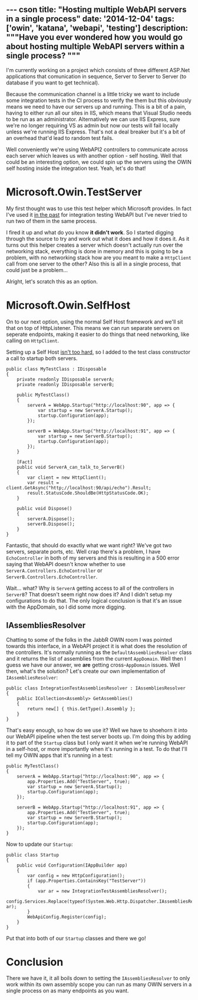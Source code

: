 --- cson
title: "Hosting multiple WebAPI servers in a single process"
date: '2014-12-04'
tags: ['owin', 'katana', 'webapi', 'testing']
description: """Have you ever wondered how you would go about hosting multiple WebAPI servers within a single process?
"""
---

I'm currently working on a project which consists of three different ASP.Net applications that comunication in sequence, Server to Server to Server (to database if you want to get technical).

Because the communication channel is a little tricky we want to include some integration tests in the CI process to verify the them but this obviously means we need to have our servers up and running. This is a bit of a pain, having to either run all our sites in IIS, which means that Visual Studio needs to be run as an administrator. Alternatively we can use IIS Express, sure we're no longer requiring VS as admin but now our tests will fail locally unless we're running IIS Express. That's not a deal breaker but it's a bit of an overhead that'd lead to random test fails.

Well conveniently we're using WebAPI2 controllers to communicate across each server which leaves us with another option - self hosting. Well that could be an interesting option, we could spin up the servers using the OWIN self hosting inside the integration test. Yeah, let's do that!

# Microsoft.Owin.TestServer

My first thought was to use this test helper which Microsoft provides. In fact I've used it [in the past](/posts/2014-01-12-integration-testing-katana-with-auth.html) for integration testing WebAPI but I've never tried to run two of them in the same process.

I fired it up and what do you know **it didn't work**. So I started digging through the source to try and work out what it does and how it does it. As it turns out this helper creates a server which doesn't actually run over the networking stack, everything is done in memory and this is going to be a problem, with no networking stack how are you meant to make a `HttpClient` call from one server to the other? Also this is all in a single process, that could just be a problem...

Alright, let's scratch this as an option.

# Microsoft.Owin.SelfHost

On to our next option, using the normal Self Host framework and we'll sit that on top of HttpListener. This means we can run separate servers on seperate endpoints, making it easier to do things that need networking, like calling on `HttpClient`.

Setting up a Self Host [isn't too hard](http://www.asp.net/web-api/overview/hosting-aspnet-web-api/use-owin-to-self-host-web-api), so I added to the test class constructor a call to startup both servers.

    public class MyTestClass : IDisposable
    {
        private readonly IDisposable serverA;
        private readonly IDisposable serverB;

        public MyTestClass()
        {
            serverA = WebApp.Startup("http://localhost:90", app => {
                var startup = new ServerA.Startup();
                startup.Configuration(app);
            });

            serverB = WebApp.Startup("http://localhost:91", app => {
                var startup = new ServerB.Startup();
                startup.Configuration(app);
            });
        }

        [Fact]
        public void ServerA_can_talk_to_ServerB()
        {
            var client = new HttpClient();
            var result = client.GetAsync("http;//localhost:90/api/echo").Result;
            result.StatusCode.ShouldBe(HttpStatusCode.OK);
        }

        public void Dispose()
        {
            serverA.Dispose();
            serverB.Dispose();
        }
    }

Fantastic, that should do exactly what we want right? We've got two servers, separate ports, etc. Well crap there's a problem, I have `EchoController` in both of my servers and this is resulting in a 500 error saying that WebAPI doesn't know whether to use `ServerA.Controllers.EchoController` or `ServerB.Controllers.EchoController`.

Wait... what? Why is `ServerA` getting access to all of the controllers in `ServerB`? That doesn't seem right now does it? And I didn't setup my configurations to do that. The only logical conclusion is that it's an issue with the AppDomain, so I did some more digging.

## IAssembliesResolver

Chatting to some of the folks in the JabbR OWIN room I was pointed towards this interface, in a WebAPI project it is what does the resolution of the controllers. It's normally running as the `DefaultAssembliesResolver` class and it returns the list of assemblies from the current `AppDomain`. Well then I guess we have our answer, we **are** getting cross-`AppDomain` issues. Well then, what's the solution? Let's create our own implementation of `IAssembliesResolver`:

    public class IntegrationTestAssembliesResolver : IAssembliesResolver
    {
        public ICollection<Assembly> GetAssemblies()
        {
            return new[] { this.GetType().Assembly };
        }
    }

That's easy enough, so how do we use it? Well we have to shoehorn it into our WebAPI pipeline when the test server boots up. I'm doing this by adding it to part of the `Startup` class but I only want it when we're running WebAPI in a self-host, or more importantly when it's running in a test. To do that I'll tell my OWIN apps that it's running in a test:

    public MyTestClass()
    {
        serverA = WebApp.Startup("http://localhost:90", app => {
            app.Properties.Add("TestServer", true);
            var startup = new ServerA.Startup();
            startup.Configuration(app);
        });

        serverB = WebApp.Startup("http://localhost:91", app => {
            app.Properties.Add("TestServer", true);
            var startup = new ServerB.Startup();
            startup.Configuration(app);
        });
    }

Now to update our `Startup`:

    public class Startup
    {
        public void Configuration(IAppBuilder app)
        {
            var config = new HttpConfiguration();
            if (app.Properties.ContainsKey("TestServer"))
            {
                var ar = new IntegrationTestAssembliesResolver();
                config.Services.Replace(typeof(System.Web.Http.Dispatcher.IAssembliesResolver), ar);
            }
            WebApiConfig.Register(config);
        }
    }

Put that into both of our `Startup` classes and there we go!

# Conclusion

There we have it, it all boils down to setting the `IAssembliesResolver` to only work within its own assembly scope you can run as many OWIN servers in a single process on as many endpoints as you want.
